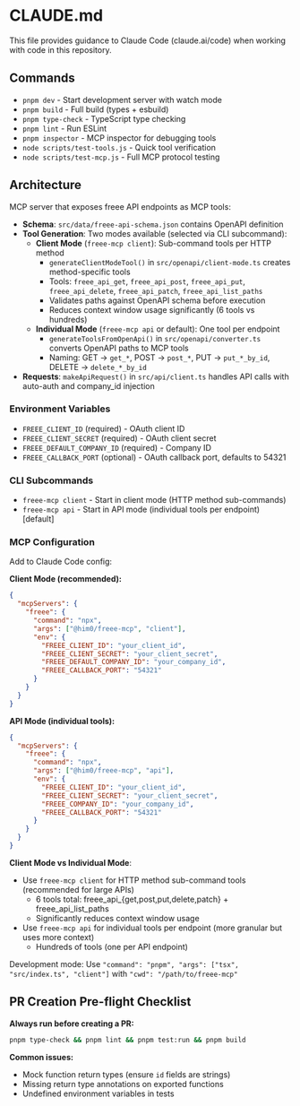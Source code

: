 # CLAUDE.md

This file provides guidance to Claude Code (claude.ai/code) when working with code in this repository.

## Commands

- `pnpm dev` - Start development server with watch mode
- `pnpm build` - Full build (types + esbuild)
- `pnpm type-check` - TypeScript type checking
- `pnpm lint` - Run ESLint
- `pnpm inspector` - MCP inspector for debugging tools
- `node scripts/test-tools.js` - Quick tool verification
- `node scripts/test-mcp.js` - Full MCP protocol testing

## Architecture

MCP server that exposes freee API endpoints as MCP tools:

- **Schema**: `src/data/freee-api-schema.json` contains OpenAPI definition
- **Tool Generation**: Two modes available (selected via CLI subcommand):
  - **Client Mode** (`freee-mcp client`): Sub-command tools per HTTP method
    - `generateClientModeTool()` in `src/openapi/client-mode.ts` creates method-specific tools
    - Tools: `freee_api_get`, `freee_api_post`, `freee_api_put`, `freee_api_delete`, `freee_api_patch`, `freee_api_list_paths`
    - Validates paths against OpenAPI schema before execution
    - Reduces context window usage significantly (6 tools vs hundreds)
  - **Individual Mode** (`freee-mcp api` or default): One tool per endpoint
    - `generateToolsFromOpenApi()` in `src/openapi/converter.ts` converts OpenAPI paths to MCP tools
    - Naming: GET → `get_*`, POST → `post_*`, PUT → `put_*_by_id`, DELETE → `delete_*_by_id`
- **Requests**: `makeApiRequest()` in `src/api/client.ts` handles API calls with auto-auth and company_id injection

### Environment Variables

- `FREEE_CLIENT_ID` (required) - OAuth client ID
- `FREEE_CLIENT_SECRET` (required) - OAuth client secret
- `FREEE_DEFAULT_COMPANY_ID` (required) - Company ID
- `FREEE_CALLBACK_PORT` (optional) - OAuth callback port, defaults to 54321

### CLI Subcommands

- `freee-mcp client` - Start in client mode (HTTP method sub-commands)
- `freee-mcp api` - Start in API mode (individual tools per endpoint) [default]

### MCP Configuration

Add to Claude Code config:

**Client Mode (recommended):**
```json
{
  "mcpServers": {
    "freee": {
      "command": "npx",
      "args": ["@him0/freee-mcp", "client"],
      "env": {
        "FREEE_CLIENT_ID": "your_client_id",
        "FREEE_CLIENT_SECRET": "your_client_secret",
        "FREEE_DEFAULT_COMPANY_ID": "your_company_id",
        "FREEE_CALLBACK_PORT": "54321"
      }
    }
  }
}
```

**API Mode (individual tools):**
```json
{
  "mcpServers": {
    "freee": {
      "command": "npx",
      "args": ["@him0/freee-mcp", "api"],
      "env": {
        "FREEE_CLIENT_ID": "your_client_id",
        "FREEE_CLIENT_SECRET": "your_client_secret",
        "FREEE_COMPANY_ID": "your_company_id",
        "FREEE_CALLBACK_PORT": "54321"
      }
    }
  }
}
```

**Client Mode vs Individual Mode**:
- Use `freee-mcp client` for HTTP method sub-command tools (recommended for large APIs)
  - 6 tools total: freee_api_{get,post,put,delete,patch} + freee_api_list_paths
  - Significantly reduces context window usage
- Use `freee-mcp api` for individual tools per endpoint (more granular but uses more context)
  - Hundreds of tools (one per API endpoint)

Development mode: Use `"command": "pnpm", "args": ["tsx", "src/index.ts", "client"]` with `"cwd": "/path/to/freee-mcp"`

## PR Creation Pre-flight Checklist

**Always run before creating a PR:**

```bash
pnpm type-check && pnpm lint && pnpm test:run && pnpm build
```

**Common issues:**
- Mock function return types (ensure `id` fields are strings)
- Missing return type annotations on exported functions
- Undefined environment variables in tests
